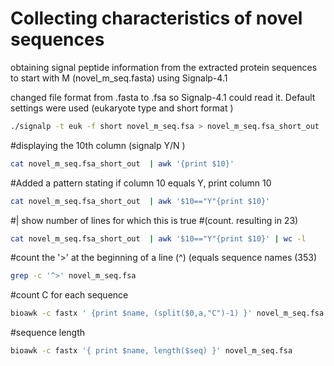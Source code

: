 # Collecting characteristics of novel sequences

obtaining signal peptide information from the extracted protein sequences to start with M (novel_m_seq.fasta) using Signalp-4.1

changed file format from .fasta to .fsa so Signalp-4.1 could read it. Default settings were used (eukaryote type and short format )

```bash
./signalp -t euk -f short novel_m_seq.fsa > novel_m_seq.fsa_short_out
```

#displaying the 10th column (signalp Y/N )

```bash
cat novel_m_seq.fsa_short_out  | awk '{print $10}'
```

#Added a pattern stating if column 10 equals Y, print column 10

```bash
cat novel_m_seq.fsa_short_out  | awk '$10=="Y"{print $10}'
```

#| show number of lines for which this is true
#(count. resulting in 23)

```bash
cat novel_m_seq.fsa_short_out  | awk '$10=="Y"{print $10}' | wc -l
```

#count the '>' at the beginning of a line (^) (equals sequence names (353)

```bash
grep -c '^>' novel_m_seq.fsa
```

#count C for each sequence

```bash
bioawk -c fastx ' {print $name, (split($0,a,"C")-1) }' novel_m_seq.fsa
```

#sequence length

```bash
bioawk -c fastx '{ print $name, length($seq) }' novel_m_seq.fsa
```
